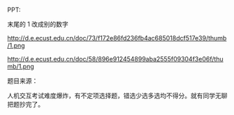 # 

PPT:

末尾的 1 改成别的数字

http://d.e.ecust.edu.cn/doc/73/f172e86fd236fb4ac685018dcf517e39/thumb/1.png

http://d.e.ecust.edu.cn/doc/58/896e912454899aba2555f09304f3e06f/thumb/1.png

题目来源：

人机交互考试难度爆炸，有不定项选择题，错选少选多选均不得分。就有同学无聊把题抄完了。
